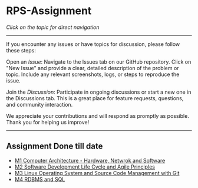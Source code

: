 # RPS-Assignment
_Click on the topic for direct navigation_
____
If you encounter any issues or have topics for discussion, please follow these steps:

Open an *Issue*: Navigate to the Issues tab on our GitHub repository. Click on "New Issue" and provide a clear, detailed description of the problem or topic. Include any relevant screenshots, logs, or steps to reproduce the issue.

Join the *Discussion*: Participate in ongoing discussions or start a new one in the Discussions tab. This is a great place for feature requests, questions, and community interaction.

We appreciate your contributions and will respond as promptly as possible. Thank you for helping us improve!
___

## Assignment Done till date
- [M1 Computer Architecture - Hardware, Netwrok and Software](https://github.com/sayankae/RPS-Assignment/tree/bbbed42a0a33f67c6e9ca84e95e69d912fda923f/M1%20Computer%20Architecture%20-%20Hardware%2C%20Netwrok%20and%20Software)
- [M2 Software Development Life Cycle and Agile Principles](https://github.com/sayankae/RPS-Assignment/tree/bbbed42a0a33f67c6e9ca84e95e69d912fda923f/M2%20Software%20Development%20Life%20Cycle%20and%20Agile%20Principles)
- [M3 Linux Operating System and Source Code Management with Git](https://github.com/sayankae/RPS-Assignment/tree/bbbed42a0a33f67c6e9ca84e95e69d912fda923f/M3%20Linux%20Operating%20System%20and%20Source%20Code%20Management%20with%20Git)
- [M4 RDBMS and SQL](https://github.com/sayankae/RPS-Assignment/tree/8685e4c2ef7b97036a1f5f23ed960d9c28a3bfac/M4%20RDBMS%20and%20SQL)
